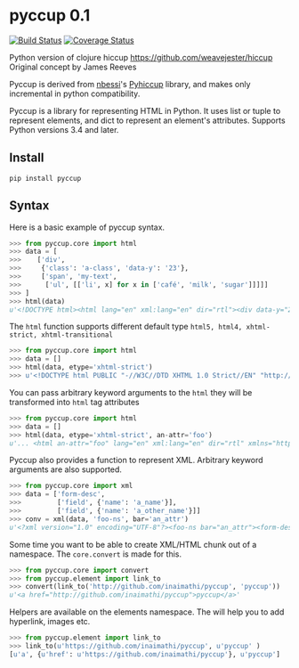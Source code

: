 # pyccup 0.1

[![Build Status](https://travis-ci.org/nbessi/pyccup.svg?branch=master)](https://travis-ci.org/nbessi/pyccup)
[![Coverage Status](https://coveralls.io/repos/nbessi/pyccup/badge.png?branch=master)](https://coveralls.io/r/nbessi/pyccup?branch=master)

Python version of clojure hiccup https://github.com/weavejester/hiccup
Original concept by James Reeves

Pyccup is derived from [nbessi](https://github.com/nbessi)'s [Pyhiccup](https://github.com/nbessi/pyhiccup) library, and makes only incremental in python compatibility.

Pyccup is a library for representing HTML in Python. It uses list or tuple
to represent elements, and dict to represent an element's attributes. Supports Python versions 3.4 and later.

## Install

```
pip install pyccup
```

## Syntax

Here is a basic example of pyccup syntax.

```python
>>> from pyccup.core import html
>>> data = [
>>>    ['div',
>>>     {'class': 'a-class', 'data-y': '23'},
>>>     ['span', 'my-text',
>>>      ['ul', [['li', x] for x in ['café', 'milk', 'sugar']]]]]
>>> ]
>>> html(data)
u'<!DOCTYPE html><html lang="en" xml:lang="en" dir="rtl"><div data-y="23" class="a-class"><span>my-text<ul><li>café<li>milk<li>sugar</ul></span></div></html>'
```

The `html` function supports different default type `html5, html4, xhtml-strict, xhtml-transitional`

```python
>>> from pyccup.core import html
>>> data = []
>>> html(data, etype='xhtml-strict')
>>> u'<!DOCTYPE html PUBLIC "-//W3C//DTD XHTML 1.0 Strict//EN" "http://www.w3.org/TR/xhtml1/DTD/xhtml1-strict.dtd"><html lang="en" xml:lang="en" dir="rtl" xmlns="http://www.w3.org/1999/xhtml"/>'
```

You can pass arbitrary keyword arguments to the `html` they will be transformed into `html` tag attributes

```python
>>> from pyccup.core import html
>>> data = []
>>> html(data, etype='xhtml-strict', an-attr='foo')
u'... <html an-attr="foo" lang="en" xml:lang="en" dir="rtl" xmlns="http://www.w3.org/1999/xhtml"/>'
```

Pyccup also provides a function to represent XML. Arbitrary keyword arguments are also supported.

```python
>>> from pyccup.core import xml
>>> data = ['form-desc',
>>>         ['field', {'name': 'a_name'}],
>>>         ['field', {'name': 'a_other_name'}]]
>>> conv = xml(data, 'foo-ns', bar='an_attr')
u'<?xml version="1.0" encoding="UTF-8"?><foo-ns bar="an_attr"><form-desc><field name="a_name"/><field name="a_other_name"/></form-desc></foo-ns>'
```

Some time you want to be able to create XML/HTML chunk out of a namespace. The `core.convert` is made for this.

```python
>>> from pyccup.core import convert
>>> from pyccup.element import link_to
>>> convert(link_to('http://github.com/inaimathi/pyccup', 'pyccup'))
u'<a href="http://github.com/inaimathi/pyccup">pyccup</a>'
```

Helpers are available on the elements namespace. The will help you to add hyperlink, images etc.

```python
>>> from pyccup.element import link_to
>>> link_to(u'https://github.com/inaimathi/pyccup', u'pyccup' )
[u'a', {u'href': u'https://github.com/inaimathi/pyccup'}, u'pyccup']
```
